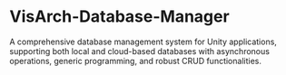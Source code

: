 # VisArch-Database-Manager
A comprehensive database management system for Unity applications, supporting both local and cloud-based databases with asynchronous operations, generic programming, and robust CRUD functionalities.
